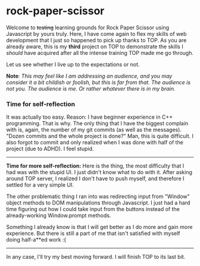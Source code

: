 # rock-paper-scissor

Welcome to ~~testing~~ learning grounds for Rock Paper Scissor using Javascript by yours truly. Here, I have come again to flex my skills of web development that I just so happened to pick up thanks to TOP. As you are already aware, this is my **third** project on TOP to demonstrate the skills I *should* have acquired after all the intense training TOP made me go through.

Let us see whether I live up to the expectations or not.

**Note**: *This may feel like I am addressing an audience, and you may consider it a bit childish or foolish, but this is far from that. The audience is not you. The audience is me. Or rather whatever there is in my brain.*

### Time for self-reflection
It was actually too easy. Reason: I have beginner experience in C++ programming. That is why. The only thing that I have the biggest complain with is, again, the number of my git commits (as well as the messages). "Dozen commits and the whole project is done?" Man, this is quite difficult. I also forgot to commit and only realized when I was done with half of the project (due to ADHD). I feel stupid.

---
**Time for more self-reflection:** Here is the thing, the most difficulty that I had was with the stupid UI. I just didn't know what to do with it. After asking around TOP server, I realized I don't have to push myself, and therefore I settled for a very simple UI.

The other problematic thing I ran into was redirecting input from "Window" object methods to DOM manipulations through Javascript. I just had a hard time figuring out how I could take input from the buttons instead of the already-working Window.prompt methods.

Something I already know is that I will get better as I do more and gain more experience. But there is still a part of me that isn't satisfied with myself doing half-a**ed work :(

---

In any case, I'll try my best moving forward. I will finish TOP to its last bit.

